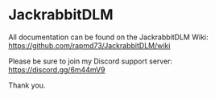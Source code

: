 # JackrabbitDLM

All documentation can be found on the JackrabbitDLM Wiki:
https://github.com/rapmd73/JackrabbitDLM/wiki

Please be sure to join my Discord support server:
https://discord.gg/6m44mV9

Thank you.

